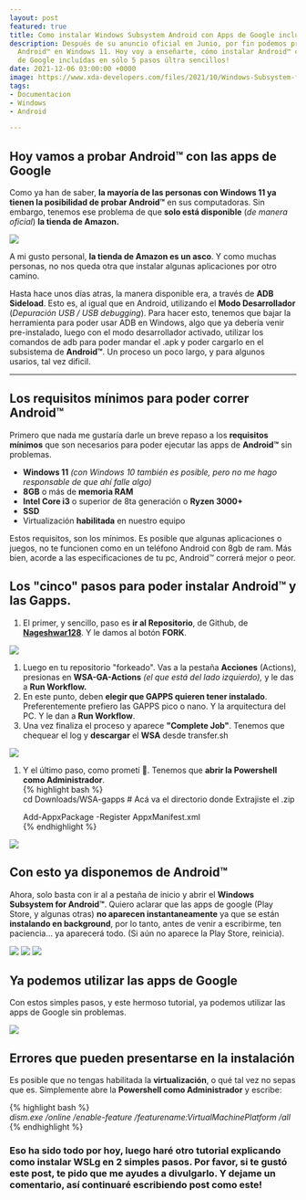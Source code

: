 ```yaml
---
layout: post
featured: true
title: Como instalar Windows Subsystem Android con Apps de Google incluído (FACIL)
description: Después de su anuncio oficial en Junio, por fin podemos probar las aplicaciones
  Android™ en Windows 11. Hoy voy a enseñarte, cómo instalar Android™ con las Gapps
  de Google incluídas en sólo 5 pasos últra sencillos!
date: 2021-12-06 03:00:00 +0000
image: https://www.xda-developers.com/files/2021/10/Windows-Subsystem-for-Android-with-Play-Store-Featured-3.jpg
tags:
- Documentacion
- Windows
- Android

---
```

## Hoy vamos a probar Android™ con las apps de Google

Como ya han de saber, **la mayoría de las personas con Windows 11 ya tienen la posibilidad de probar Android™** en sus computadoras. Sin embargo, tenemos ese problema de que **solo está disponible** (_de manera oficial_) **la tienda de Amazon.**

![](https://docs.microsoft.com/es-es/windows/images/wsa-amazon-appstore.png)

A mi gusto personal, **la tienda de Amazon es un asco**. Y como muchas personas, no nos queda otra que instalar algunas aplicaciones por otro camino.

Hasta hace unos días atras, la manera disponible era, a través de **ADB Sideload**. Esto es, al igual que en Android, utilizando el **Modo Desarrollador** (_Depuración USB / USB debugging_). Para hacer esto, tenemos que bajar la herramienta para poder usar ADB en Windows, algo que ya debería venir pre-instalado, luego con el modo desarrollador activado, utilizar los comandos de adb para poder mandar el .apk y poder cargarlo en el subsistema de **Android™**. Un proceso un poco largo, y para algunos usarios, tal vez dificil.

***

## Los requisitos mínimos para poder correr Android™

Primero que nada me gustaría darle un breve repaso a los **requisitos mínimos** que son necesarios para poder ejecutar las apps de **Android™** sin problemas.

* **Windows 11** _(con Windows 10 también es posible, pero no me hago responsable de que ahí falle algo)_
* **8GB** o más de **memoria RAM**
* **Intel Core i3** o superior de 8ta generación o **Ryzen 3000+**
* **SSD**
* Virtualización **habilitada** en nuestro equipo

Estos requisitos, son los mínimos. Es posible que algunas aplicaciones o juegos, no te funcionen como en un teléfono Android con 8gb de ram. Más bien, acorde a las especificaciones de tu pc, Android™ correrá mejor o peor.

## Los "cinco" pasos para poder instalar Android™ y las Gapps.

1. El primer, y sencillo, paso es **ir al Repositorio**, de Github, de [**Nageshwar128**](https://github.com/Nageshwar128/WSA-GA-Actions). Y le damos al botón **FORK**.

![](/images/posts/fork.png)

1. Luego en tu repositorio "forkeado". Vas a la pestaña **Acciones** (Actions), presionas en **WSA-GA-Actions** _(el que está del lado izquierdo),_ y le das a **Run Workflow.**
2. En este punto, deben **elegir que GAPPS quieren tener instalado**. Preferentemente prefiero las GAPPS pico o nano. Y la arquitectura del PC. Y le dan a **Run Workflow**.
3. Una vez finaliza el proceso y aparece **"Complete Job"**. Tenemos que chequear el log y **descargar** el **WSA** desde transfer.sh

![](/images/posts/forkv.png)

1. Y el último paso, como prometí 🤣. Tenemos que **abrir la Powershell como Administrador**.  
   {% highlight bash %}  
   cd Downloads/WSA-gapps # Acá va el directorio donde Extrajiste el .zip

   Add-AppxPackage -Register AppxManifest.xml  
   {% endhighlight %}

![](/images/posts/powersh.png)

## Con esto ya disponemos de Android™

Ahora, solo basta con ir al a pestaña de inicio y abrir el **Windows Subsystem for Android™**. Quiero aclarar que las apps de google (Play Store, y algunas otras) **no aparecen instantaneamente** ya que se están **instalando en background**, por lo tanto, antes de venir a escribirme, ten paciencia... ya aparecerá todo. (Si aún no aparece la Play Store, reinicia).

<div class="gallery-box">
<div class="gallery">
<img src="/images/posts/android.png">
<img src="/images/posts/debbugin.png">
<img src="/images/posts/inicio.png">
</div>
</div>

## Ya podemos utilizar las apps de Google

Con estos simples pasos, y este hermoso tutorial, ya podemos utilizar las apps de Google sin problemas.

![](/images/posts/playstore.png)

## Errores que pueden presentarse en la instalación

Es posible que no tengas habilitada la **virtualización**, o qué tal vez no sepas que es. Simplemente abre la **Powershell como Administrador** y escribe:

{% highlight bash %}  
_dism.exe /online /enable-feature /featurename:VirtualMachinePlatform /all_  
{% endhighlight %}

### Eso ha sido todo por hoy, luego haré otro tutorial explicando como instalar WSLg en 2 simples pasos. Por favor, si te gustó este post, te pido que me ayudes a divulgarlo. Y dejame un comentario, así continuaré escribiendo post como este!